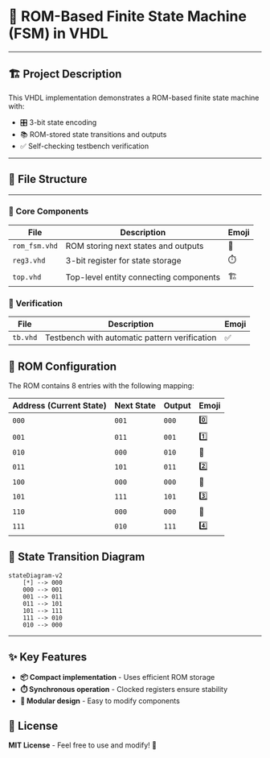 # 🧮 ROM-Based Finite State Machine (FSM) in VHDL
---
## 🏗️ Project Description
This VHDL implementation demonstrates a ROM-based finite state machine with:
- 🎛️ 3-bit state encoding
- 📚 ROM-stored state transitions and outputs
- ✅ Self-checking testbench verification
---
## 📂 File Structure
---
### 🧩 Core Components
| File | Description | Emoji |
|------|-------------|-------|
| `rom_fsm.vhd` | ROM storing next states and outputs | 🧠 |
| `reg3.vhd` | 3-bit register for state storage | ⏱️ |
| `top.vhd` | Top-level entity connecting components | 🏗️ |

### 🧪 Verification
| File | Description | Emoji |
|------|-------------|-------|
| `tb.vhd` | Testbench with automatic pattern verification | ✅ |

## 📖 ROM Configuration
The ROM contains 8 entries with the following mapping:

| Address (Current State) | Next State | Output | Emoji |
|-------------------------|------------|--------|-------|
| `000` | `001` | `000` | 0️⃣ |
| `001` | `011` | `001` | 1️⃣ |
| `010` | `000` | `010` | 🔄 |
| `011` | `101` | `011` | 2️⃣ |
| `100` | `000` | `000` | 🔄 |
| `101` | `111` | `101` | 3️⃣ |
| `110` | `000` | `000` | 🔄 |
| `111` | `010` | `111` | 4️⃣ |

## 🔄 State Transition Diagram
```mermaid
stateDiagram-v2
    [*] --> 000
    000 --> 001
    001 --> 011
    011 --> 101
    101 --> 111
    111 --> 010
    010 --> 000
```
---
## ✨ Key Features

- **📦 Compact implementation** - Uses efficient ROM storage
- **⏱️ Synchronous operation** - Clocked registers ensure stability
- **🧱 Modular design** - Easy to modify components

## 📜 License 

**MIT License** - Feel free to use and modify! 🎨
